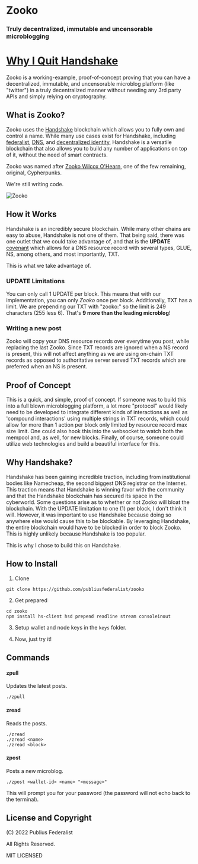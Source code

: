 # Zooko
### Truly decentralized, immutable and uncensorable microblogging

# [Why I Quit Handshake](https://github.com/publiusfederalist/why-i-quit-handshake)

Zooko is a working-example, proof-of-concept proving that you can have a decentralized, immutable, and uncensorable microblog platform (like "twitter") in a truly decentralized manner without needing any 3rd party APIs and simply relying on cryptography.

## What is Zooko?

Zooko uses the [Handshake](https://handshake.org) blockchain which allows you to fully own and control a name.  While many use cases exist for Handshake, including [federalist](https://github.com/publiusfederalist/federalist), [DNS](https://www.namecheap.com/support/knowledgebase/article.aspx/10484/2278/namecheap-handshake-tlds/), and [decentralized identity](https://applause.chat/), Handshake is a versatile blockchain that also allows you to build any number of applications on top of it, without the need of smart contracts.

Zooko was named after [Zooko Wilcox O'Hearn](https://en.wikipedia.org/wiki/Zooko_Wilcox-O%27Hearn), one of the few remaining, original, Cypherpunks.

We're still writing code.

![Zooko](https://raw.githubusercontent.com/publiusfederalist/zooko/master/zooko.png)

## How it Works

Handshake is an incredibly secure blockchain.  While many other chains are easy to abuse, Handshake is not one of them.  That being said, there was one outlet that we could take advantage of, and that is the **UPDATE** [covenant](https://github.com/handshake-org/hsd/blob/master/lib/covenants/rules.js) which allows for a DNS resource record with several types, GLUE, NS, among others, and most importantly, TXT.

This is what we take advantage of.

### UPDATE Limitations

You can only call 1 UPDATE per block.  This means that with our implementation, you can only _Zooko_ once per block.  Additionally, TXT has a limit.  We are prepending our TXT with "zooko:" so the limit is 249 characters (255 less 6).  That's **9 more than the leading microblog**!

### Writing a new post

Zooko will copy your DNS resource records over everytime you post, while replacing the last Zooko.  Since TXT records are ignored when a NS record is present, this will not affect anything as we are using on-chain TXT records as opposed to authoritative server served TXT records which are preferred when an NS is present.

## Proof of Concept

This is a quick, and simple, proof of concept.  If someone was to build this into a full blown microblogging platform, a lot more "protocol" would likely need to be developed to integrate different kinds of interactions as well as 'compound interactions' using multiple strings in TXT records, which could allow for more than 1 action per block only limited by resource record max size limit.  One could also hook this into the websocket to watch both the mempool and, as well, for new blocks.  Finally, of course, someone could utilize web technologies and build a beautiful interface for this.

## Why Handshake?

Handshake has been gaining incredible traction, including from institutional bodies like Namecheap, the second biggest DNS registrar on the Internet.  This traction means that Handshake is winning favor with the community and that the Handshake blockchain has secured its space in the cyberworld.  Some questions arise as to whether or not Zooko will bloat the blockchain.  With the UPDATE limitation to one (1) per block, I don't think it will.  However, it was important to use Handshake because doing so anywhere else would cause this to be blockable.  By leveraging Handshake, the entire blockchain would have to be blocked in order to block Zooko.  This is highly unlikely because Handshake is too popular.

This is why I chose to build this on Handshake.

## How to Install
1. Clone
```
git clone https://github.com/publiusfederalist/zooko
```

2. Get prepared
```
cd zooko
npm install hs-client hsd prepend readline stream consoleinout
```

3. Setup wallet and node keys in the `keys` folder.


4. Now, just try it!

## Commands

#### zpull

Updates the latest posts.
```
./zpull
```

#### zread

Reads the posts.
```
./zread
./zread <name>
./zread <block>
```

#### zpost

Posts a new microblog.
```
./zpost <wallet-id> <name> "<message>"
```
This will prompt you for your password (the password will not echo back to the terminal).

## License and Copyright

(C) 2022 Publius Federalist

All Rights Reserved.


MIT LICENSED



